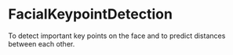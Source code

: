 # FacialKeypointDetection
To detect important key points on the face and to predict distances between each other.

